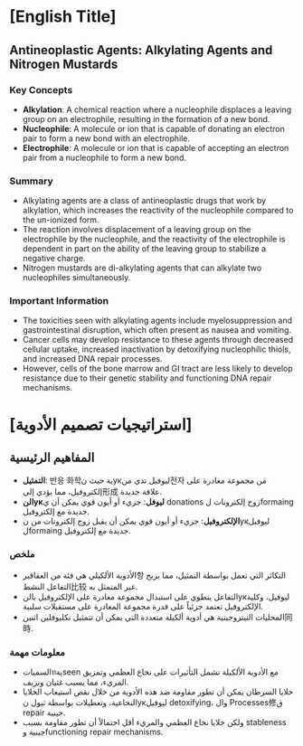 # [English Title]
## Antineoplastic Agents: Alkylating Agents and Nitrogen Mustards

### Key Concepts

* **Alkylation**: A chemical reaction where a nucleophile displaces a leaving group on an electrophile, resulting in the formation of a new bond.
* **Nucleophile**: A molecule or ion that is capable of donating an electron pair to form a new bond with an electrophile.
* **Electrophile**: A molecule or ion that is capable of accepting an electron pair from a nucleophile to form a new bond.

### Summary

* Alkylating agents are a class of antineoplastic drugs that work by alkylation, which increases the reactivity of the nucleophile compared to the un-ionized form.
* The reaction involves displacement of a leaving group on the electrophile by the nucleophile, and the reactivity of the electrophile is dependent in part on the ability of the leaving group to stabilize a negative charge.
* Nitrogen mustards are di-alkylating agents that can alkylate two nucleophiles simultaneously.

### Important Information

* The toxicities seen with alkylating agents include myelosuppression and gastrointestinal disruption, which often present as nausea and vomiting.
* Cancer cells may develop resistance to these agents through decreased cellular uptake, increased inactivation by detoxifying nucleophilic thiols, and increased DNA repair processes.
* However, cells of the bone marrow and GI tract are less likely to develop resistance due to their genetic stability and functioning DNA repair mechanisms.

# [استراتيجيات تصميم الأدوية]
## المفاهيم الرئيسية

* **التمثيل**: 반응 화학ية حيث نукليوفيل تدي من전자 من مجموعة مغادرة على إلكتروفيل، مما يؤدي إلى形成 علاقة جديدة.
* **النукليوفل**: جزيء أو أيون قوي يمكن أن ي donations زوج إلكترونات لformaing جديدة مع إلكتروفيل.
* **الإلكتروفيل**: جزيء أو أيون قوي يمكن أن يقبل زوج إلكترونات من نукليوفيل لformaing جديدة مع إلكتروفيل.

### ملخص

* الأدوية الألكيلي هي فئة من العقاقير항 التكاثر التي تعمل بواسطة التمثيل، مما يزيح التفاعل النشط比较 غير المتمثل به.
* التفاعل ينطوي على استبدال مجموعة مغادرة على الإلكتروفيل بالنукليوفيل، وكلية الإلكتروفيل تعتمد جزئياً على قدرة مجموعة المغادرة على مستقبلات سلبية.
* المحليات النيتروجينية هي أدوية ألكيلة متعددة التي يمكن أن تتمثيل نكليوفلين اثنين同時.

### معلومات مهمة

* السمياتทيةseen مع الأدوية الألكيلة تشمل التأثيرات على نخاع العظمي وتمزيق المريء، مما يسبب غثيان ونزيف.
* خلايا السرطان يمكن أن تطور مقاومة ضد هذه الأدوية من خلال نقص استيعاب الخلايا النخاعية، وتعطيلات بواسطة ثيول نукليوفيل detoxifying، وال Processes修ق repair جينية.
* ولكن خلايا نخاع العظمي والمريء أقل احتمالاً أن تطور مقاومة بسبب stableness جينية وfunctioning repair mechanisms.
